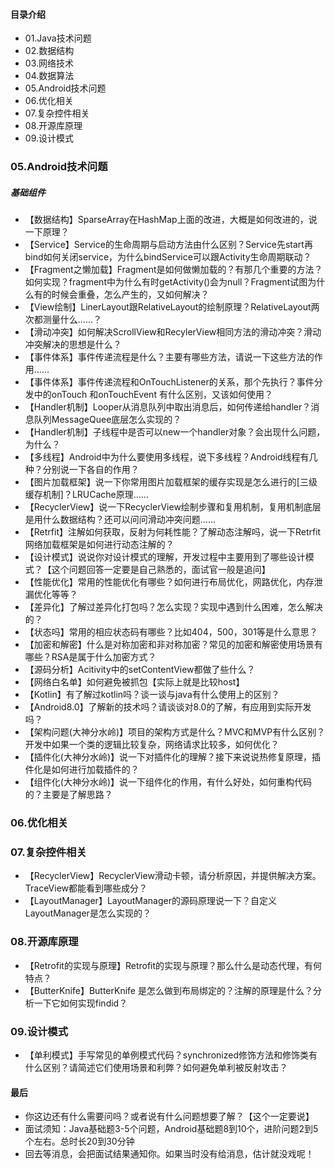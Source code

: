 #### 目录介绍
- 01.Java技术问题
- 02.数据结构
- 03.网络技术
- 04.数据算法
- 05.Android技术问题
- 06.优化相关
- 07.复杂控件相关
- 08.开源库原理
- 09.设计模式



### 05.Android技术问题
##### 基础组件
- 【数据结构】SparseArray在HashMap上面的改进，大概是如何改进的，说一下原理？
- 【Service】Service的生命周期与启动方法由什么区别？Service先start再bind如何关闭service，为什么bindService可以跟Activity生命周期联动？
- 【Fragment之懒加载】Fragment是如何做懒加载的？有那几个重要的方法？如何实现？fragment中为什么有时getActivity()会为null？Fragment试图为什么有的时候会重叠，怎么产生的，又如何解决？
- 【View绘制】LinerLayout跟RelativeLayout的绘制原理？RelativeLayout两次都测量什么……？
- 【滑动冲突】如何解决ScrollView和RecylerView相同方法的滑动冲突？滑动冲突解决的思想是什么？
- 【事件体系】事件传递流程是什么？主要有哪些方法，请说一下这些方法的作用……
- 【事件体系】事件传递流程和OnTouchListener的关系，那个先执行？事件分发中的onTouch 和onTouchEvent 有什么区别，又该如何使用？
- 【Handler机制】Looper从消息队列中取出消息后，如何传递给handler？消息队列MessageQuee底层怎么实现的？
- 【Handler机制】子线程中是否可以new一个handler对象？会出现什么问题，为什么？
- 【多线程】Android中为什么要使用多线程，说下多线程？Android线程有几种？分别说一下各自的作用？
- 【图片加载框架】说一下你常用图片加载框架的缓存实现是怎么进行的[三级缓存机制]？LRUCache原理……
- 【RecyclerView】说一下RecyclerView绘制步骤和复用机制，复用机制底层是用什么数据结构？还可以问问滑动冲突问题……
- 【Retrfit】注解如何获取，反射为何耗性能？了解动态注解吗，说一下Retrfit网络加载框架是如何进行动态注解的？
- 【设计模式】说说你对设计模式的理解，开发过程中主要用到了哪些设计模式？【这个问题回答一定要是自己熟悉的，面试官一般是追问】
- 【性能优化】常用的性能优化有哪些？如何进行布局优化，网路优化，内存泄漏优化等等？
- 【差异化】了解过差异化打包吗？怎么实现？实现中遇到什么困难，怎么解决的？
- 【状态吗】常用的相应状态码有哪些？比如404，500，301等是什么意思？
- 【加密和解密】什么是对称加密和非对称加密？常见的加密和解密使用场景有哪些？RSA是属于什么加密方式？
- 【源码分析】Acitivity中的setContentView都做了些什么？
- 【网络白名单】如何避免被抓包【实际上就是比较host】
- 【Kotlin】有了解过kotlin吗？谈一谈与java有什么使用上的区别？
- 【Android8.0】了解新的技术吗？请谈谈对8.0的了解，有应用到实际开发吗？
- 【架构问题(大神分水岭)】项目的架构方式是什么？MVC和MVP有什么区别？开发中如果一个类的逻辑比较复杂，网络请求比较多，如何优化？
- 【插件化(大神分水岭)】说一下对插件化的理解？接下来说说热修复原理，插件化是如何进行加载插件的？
- 【组件化(大神分水岭)】说一下组件化的作用，有什么好处，如何重构代码的？主要是了解思路？


### 06.优化相关


### 07.复杂控件相关
- 【RecyclerView】RecyclerView滑动卡顿，请分析原因，并提供解决方案。TraceView都能看到哪些成分？
- 【LayoutManager】LayoutManager的源码原理说一下？自定义LayoutManager是怎么实现的？


### 08.开源库原理
- 【Retrofit的实现与原理】Retrofit的实现与原理？那么什么是动态代理，有何特点？
- 【ButterKnife】ButterKnife 是怎么做到布局绑定的？注解的原理是什么？分析一下它如何实现findid？

### 09.设计模式
- 【单利模式】手写常见的单例模式代码？synchronized修饰方法和修饰类有什么区别？请简述它们使用场景和利弊？如何避免单利被反射攻击？


#### 最后
- 你这边还有什么需要问吗？或者说有什么问题想要了解？【这个一定要说】
- 面试须知：Java基础题3-5个问题，Android基础题8到10个，进阶问题2到5个左右。总时长20到30分钟
- 回去等消息，会把面试结果通知你。如果当时没有给消息，估计就没戏呢！


